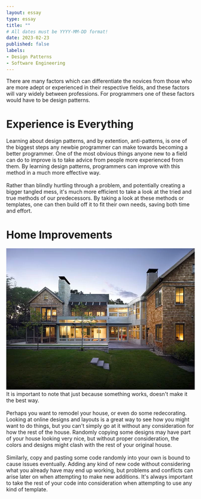 ```yaml
---
layout: essay
type: essay
title: ""
# All dates must be YYYY-MM-DD format!
date: 2023-02-23
published: false
labels:
- Design Patterns 
- Software Engineering
---
```


There are many factors which can differentiate the novices from those who are more adept or experienced in their respective fields, and these factors will vary widely between professions. For programmers one of these factors would have to be design patterns.
# Experience is Everything
Learning about design patterns, and by extention, anti-patterns, is one of the biggest steps any newbie programmer can make towards becoming a better programmer. One of the most obvious things anyone new to a field can do to improve is to take advice from people more experienced from them. By learning design patterns, programmers can improve with this method in a much more effective way. <br>
<br>
Rather than blindly hurtling through a problem, and potentially creating a bigger tangled mess, it's much more efficient to take a look at the tried and true methods of our predecessors. By taking a look at these methods or templates, one can then build off it to fit their own needs, saving both time and effort. <br>
# Home Improvements
<img src="../img/essays/home.png" class="rounded float">
It is important to note that just because something works, doesn't make it the best way. <br>
<br>
Perhaps you want to remodel your house, or even do some redecorating. Looking at online designs and layouts is a great way to see how you might want to do things, but you can't simply go at it without any consideration for how the rest of the house. Randomly copying some designs may have part of your house looking very nice, but without proper consideration, the colors and designs might clash with the rest of your original house. <br>
<br>
Similarly, copy and pasting some code randomly into your own is bound to cause issues eventually. Adding any kind of new code without considering what you already have may end up working, but problems and conflicts can arise later on when attempting to make new additions. It's always important to take the rest of your code into consideration when attempting to use any kind of template.
